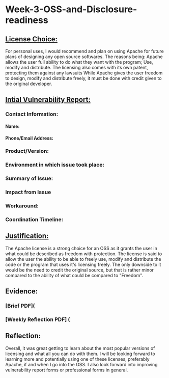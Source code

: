 # Week-3-OSS-and-Disclosure-readiness

## <ins>License Choice:</ins>
For personal uses, I would recommend and plan on using Apache for future plans of designing any open source softwares. The reasons being:
Apache allows the user full ability to do what they want with the program; Use, modify and distribute.
The licensing also comes with its own patent, protecting them against any lawsuits
While Apache gives the user freedom to design, modify and distribute freely, it must be done with credit given to the original developer.

## <ins>Intial Vulnerability Report:</ins>
### Contact Information:
#### Name:
#### Phone/Email Address:

### Product/Version:

### Environment in which issue took place:

### Summary of Issue:

### Impact from Issue

### Workaround:

### Coordination Timeline:

## <ins>Justification:</ins>
The Apache license is a strong choice for an OSS as it grants the user in what could be described as freedom with protection. The license is said to allow the user the ability to be able to freely use, modify and distribute the code or the program that uses it's licensing freely. The only downside to it would be the need to credit the original source, but that is rather minor compared to the ability of what could be compared to "Freedom".

## Evidence:
### [Brief PDF](
### [Weekly Reflection PDF] (

## Reflection:
Overall, it was great getting to learn about the most popular versions of licensing and what all you can do with them. I will be looking forward to learning more and potentially using one of these licenses, preferably Apache, if and when I go into the OSS. I also look forward into improving vulnerability report forms or professional forms in general.
